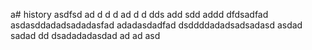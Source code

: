 a# history
asdfsd
ad
d
d
d
ad
d
d
dds
add
sdd
addd
dfdsadfad
asdasddadadsadadasfad
adadasdadfad
dsddddadadsadsadasd
asdad
sadad
dd
dsadadadasdad
ad
ad
asd
